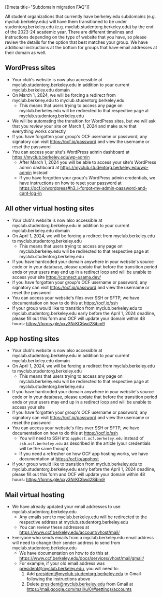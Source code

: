 [[!meta title="Subdomain migration FAQ"]]

All student organizations that currently have berkeley.edu subdomains (e.g. myclub.berkeley.edu) will have them transitioned to be under studentorg.berkeley.edu (e.g. myclub.studentorg.berkeley.edu) by the end of the 2023-24 academic year. There are different timelines and instructions depending on the type of website that you have, so please review the details for the option that best matches your group. We have additional instructions at the bottom for groups that have email addresses at their domain as well.

## WordPress sites
* Your club's website is now also accessible at myclub.studentorg.berkeley.edu in addition to your current myclub.berkeley.edu domain
* On March 1, 2024, we will be forcing a redirect from myclub.berkeley.edu to myclub.studentorg.berkeley.edu
  * This means that users trying to access any page on myclub.berkeley.edu will be redirected to that respective page at myclub.studentorg.berkeley.edu
* We will be automating the transition for WordPress sites, but we will ask that you review your site on March 1, 2024 and make sure that everything works correctly
* If you have forgotten your group's OCF username or password, any signatory can visit https://ocf.io/password and view the username or reset the password
* You can access your site's WordPress admin dashboard at https://myclub.berkeley.edu/wp-admin
  * After March 1, 2024 you will be able to access your site's WordPress admin dashboard at https://myclub.studentorg.berkeley.edu/wp-admin instead
  * If you have forgotten your group's WordPress admin credentials, we have instructions on how to reset your password at https://ocf.io/wordpress#h3_i-forgot-my-admin-password-and-cant-log-in

## All other virtual hosting sites
* Your club's website is now also accessible at myclub.studentorg.berkeley.edu in addition to your current myclub.berkeley.edu domain
* On April 1, 2024, we will be forcing a redirect from myclub.berkeley.edu to myclub.studentorg.berkeley.edu
  * This means that users trying to access any page on myclub.berkeley.edu will be redirected to that respective page at myclub.studentorg.berkeley.edu
* If you have hardcoded your domain anywhere in your website's source code or in your database, please update that before the transition period ends or your users may end up in a redirect loop and will be unable to access your site https://connect.usama.dev/
* If you have forgotten your group's OCF username or password, any signatory can visit https://ocf.io/password and view the username or reset the password
* You can access your website's files over SSH or SFTP, we have documentation on how to do this at https://ocf.io/ssh
* If your group would like to transition from myclub.berkeley.edu to myclub.studentorg.berkeley.edu early before the April 1, 2024 deadline, please fill out this form and OCF will update your domain within 48 hours: https://forms.gle/xxy3NrKC6wd28ibm9

## App hosting sites
* Your club's website is now also accessible at myclub.studentorg.berkeley.edu in addition to your current myclub.berkeley.edu domain
* On April 1, 2024, we will be forcing a redirect from myclub.berkeley.edu to myclub.studentorg.berkeley.edu
  * This means that users trying to access any page on myclub.berkeley.edu will be redirected to that respective page at myclub.studentorg.berkeley.edu
* If you have hardcoded your domain anywhere in your website's source code or in your database, please update that before the transition period ends or your users may end up in a redirect loop and will be unable to access your site
* If you have forgotten your group's OCF username or password, any signatory can visit https://ocf.io/password and view the username or reset the password
* You can access your website's files over SSH or SFTP, we have documentation on how to do this at https://ocf.io/ssh
  * You will need to SSH into `apphost.ocf.berkeley.edu` instead of `ssh.ocf.berkeley.edu` as described in the article (your credentials will be the same though)
  * If you need a refresher on how OCF app hosting works, we have documentation at https://ocf.io/apphost
* If your group would like to transition from myclub.berkeley.edu to myclub.studentorg.berkeley.edu early before the April 1, 2024 deadline, please fill out this form and OCF will update your domain within 48 hours: https://forms.gle/xxy3NrKC6wd28ibm9

## Mail virtual hosting
* We have already updated your email addresses to use myclub.studentorg.berkeley.edu
  * Any emails sent to myclub.berkeley.edu will be redirected to the respective address at myclub.studentorg.berkeley.edu
  * You can review these addresses at https://www.ocf.berkeley.edu/account/vhost/mail/
* Everyone who sends emails from a myclub.berkeley.edu email address will need to change their sender address to send from myclub.studentorg.berkeley.edu
  * We have documentation on how to do this at https://www.ocf.berkeley.edu/docs/services/vhost/mail/gmail/
  * For example, if your old email address was president@myclub.berkeley.edu, you will need to:
    1. Add president@myclub.studentorg.berkeley.edu to Gmail following the instructions above
    2. Delete president@myclub.berkeley.edu from Gmail at https://mail.google.com/mail/u/0/#settings/accounts
